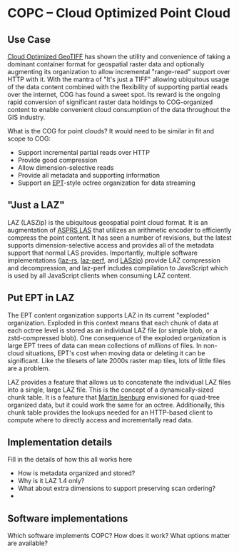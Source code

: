 # COPC – Cloud Optimized Point Cloud

## Use Case

[Cloud Optimized GeoTIFF](https://www.cogeo.org/) has shown the utility and convenience 
of taking a dominant container format for geospatial raster data and optionally 
augmenting its organization to allow incremental "range-read" support over HTTP with it. 
With the mantra of "It's just a TIFF" allowing ubiquitous usage of the data content 
combined with the flexibility of supporting partial reads over the internet, COG has 
found a sweet spot. Its reward is the ongoing rapid conversion of significant raster data 
holdings to COG-organized content to enable convenient cloud consumption of the data 
throughout the GIS industry.

What is the COG for point clouds? It would need to be similar in fit and scope to 
COG:

* Support incremental partial reads over HTTP
* Provide good compression
* Allow dimension-selective reads
* Provide all metadata and supporting information
* Support an [EPT](https://entwine.io/entwine-point-tile.html)-style octree organization for 
  data streaming

## "Just a LAZ"

LAZ (LASZip) is the ubiquitous geospatial point cloud format. It is an augmentation of 
[ASPRS LAS](https://github.com/ASPRSorg/LAS) that utilizes an arithmetic encoder to efficiently 
compress the point content. It has seen a number of revisions, but the latest supports 
dimension-selective access and provides all of the metadata support that normal LAS provides.
Importantly, multiple software implementations ([laz-rs](https://github.com/laz-rs/laz-rs), [laz-perf](https://github.com/hobu/laz-perf), and [LASzip](https://github.com/laszip/laszip)) provide LAZ 
compression and decompression, and laz-perf includes compilation to JavaScript which is 
used by all JavaScript clients when consuming LAZ content. 

## Put EPT in LAZ

The EPT content organization supports LAZ in its current "exploded" organization. Exploded 
in this context means that each chunk of data at each octree level is stored as an individual 
LAZ file (or simple blob, or a zstd-compressed blob). One consequence of the exploded organization 
is large EPT trees of data can mean collections of *millions* of files. In non-cloud situations, 
EPT's cost when moving data or deleting it can be significant. Like the tilesets of late 2000s raster 
map tiles, lots of little files are a problem.

LAZ provides a feature that allows us to concatenate the individual LAZ files
into a single, large LAZ file. This is the concept of a dynamically-sized chunk
table. It is a feature that [Martin Isenburg](https://twitter.com/rapidlasso)
envisioned for quad-tree organized data, but it could work the same for an
octree. Additionally, this chunk table provides the lookups needed for an
HTTP-based client to compute where to directly access and incrementally read
data. 

## Implementation details

Fill in the details of how this all works here

* How is metadata organized and stored?
* Why is it LAZ 1.4 only?
* What about extra dimensions to support preserving scan ordering?
* 

## Software implementations

Which software implements COPC? 
How does it work? 
What options matter are available? 

